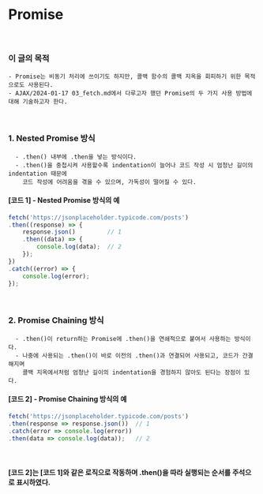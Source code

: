 # Promise
<br/>

### 이 글의 목적
    - Promise는 비동기 처리에 쓰이기도 하지만, 콜백 함수의 콜백 지옥을 회피하기 위한 목적으로도 사용된다.
    - AJAX/2024-01-17 03_fetch.md에서 다루고자 했던 Promise의 두 가지 사용 방법에 대해 기술하고자 한다.
<br/>

### 1. Nested Promise 방식
```plaintext
  - .then() 내부에 .then을 넣는 방식이다.
  - .then()을 중첩시켜 사용할수록 indentation이 늘어나 코드 작성 시 엄청난 길이의 indentation 때문에
    코드 작성에 어려움을 겪을 수 있으며, 가독성이 떨어질 수 있다.
```
#### [코드 1] - Nested Promise 방식의 예
```javascript
fetch('https://jsonplaceholder.typicode.com/posts')
.then((response) => {
    response.json()         // 1
    .then((data) => {
        console.log(data);  // 2
    });
})
.catch((error) => {
    console.log(error);
});
```
<br/>

### 2. Promise Chaining 방식
```plaintext
  - .then()이 return하는 Promise에 .then()을 연쇄적으로 붙여서 사용하는 방식이다.
  - 나중에 사용되는 .then()이 바로 이전의 .then()과 연결되어 사용되고, 코드가 간결해지며
    콜백 지옥에서처럼 엄청난 길이의 indentation을 경험하지 않아도 된다는 장점이 있다.
```
#### [코드 2] - Promise Chaining 방식의 예
```javascript
fetch('https://jsonplaceholder.typicode.com/posts')
.then(response => response.json())  // 1
.catch(error => console.log(error))
.then(data => console.log(data));   // 2
```
<br/>

#### [코드 2]는 [코드 1]와 같은 로직으로 작동하며 .then()을 따라 실행되는 순서를 주석으로 표시하였다.
